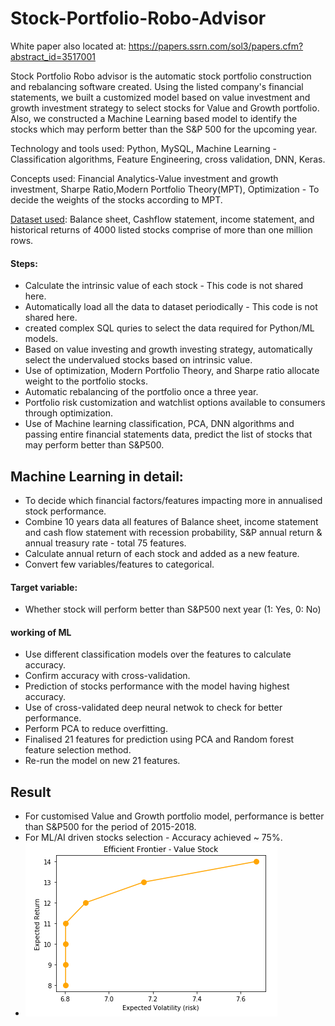 # Stock-Portfolio-Robo-Advisor
White paper also located at:
https://papers.ssrn.com/sol3/papers.cfm?abstract_id=3517001

Stock Portfolio Robo advisor is the automatic stock portfolio construction and rebalancing software created. Using the listed company's financial statements, we built a customized model based on value investment and growth investment strategy to select stocks for Value and Growth portfolio. Also, we constructed a Machine Learning based model to identify the stocks which may perform better than the S&P 500 for the upcoming year.

Technology and tools used: Python, MySQL, Machine Learning - Classification algorithms, Feature Engineering, cross validation, DNN, Keras. 

Concepts used: Financial Analytics-Value investment and growth investment, Sharpe Ratio,Modern Portfolio Theory(MPT), Optimization - To decide the weights of the stocks according to MPT.

[Dataset used](https://github.com/antoinevulcain/Financial-Modeling-Prep-API): Balance sheet, Cashflow statement, income statement, and historical returns of 4000 listed stocks comprise of more than one million rows.


#### Steps:
-	Calculate the intrinsic value of each stock - This code is not shared here.
- Automatically load all the data to dataset periodically - This code is not shared here.
- created complex SQL quries to select the data required for Python/ML models.
-	Based on value investing and growth investing strategy, automatically select the undervalued stocks based on intrinsic value.
-	Use of optimization, Modern Portfolio Theory, and Sharpe ratio allocate weight to the portfolio stocks.
-	Automatic rebalancing of the portfolio once a three year.
-	Portfolio risk customization and watchlist options available to consumers through optimization.
-	Use of Machine learning classification, PCA, DNN algorithms and passing entire financial statements data, predict the list of stocks that may perform better than S&P500. 

## Machine Learning in detail:
- To decide which financial factors/features impacting more in annualised stock performance.
- Combine 10 years data all features of Balance sheet, income statement and cash flow statement with recession probability, S&P annual     return & annual treasury rate - total 75 features.
- Calculate annual return of each stock and added as a new feature.
- Convert few variables/features to categorical.

#### Target variable:
- Whether stock will perform better than S&P500 next year (1: Yes, 0: No)

#### working of ML
- Use different classification models over the features to calculate accuracy.
- Confirm accuracy with cross-validation.
- Prediction of stocks performance with the model having highest accuracy.
- Use of cross-validated deep neural netwok to check for better performance.
- Perform PCA to reduce overfitting.
- Finalised 21 features for prediction using PCA and Random forest feature selection method.
- Re-run the model on new 21 features.

## Result
- For customised Value and Growth portfolio model, performance is better than S&P500 for the period of 2015-2018.
- For ML/AI driven stocks selection - Accuracy achieved ~ 75%.
- ![](images/efv.png)
